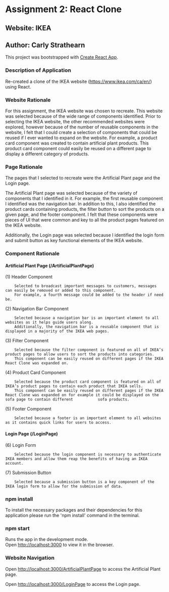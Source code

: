 # Assignment 2: React Clone
## Website: IKEA
## Author: Carly Strathearn 

This project was bootstrapped with [Create React App](https://github.com/facebook/create-react-app).

### Description of Application

Re-created a clone of the IKEA website (https://www.ikea.com/ca/en/) using React.

### Website Rationale

For this assignment, the IKEA website was chosen to recreate. This website was selected because of the wide range of components identified. Prior to selecting the IKEA website, the other recommended websites were explored, however because of the number of reusable components in the website, I felt that I could create a selection of components that could be reused if I ever wanted to expand on the website. For example, a product card component was created to contain artificial plant products. This product card component could easily be reused on a different page to display a different category of products.

### Page Rationale

The pages that I selected to recreate were the Artificial Plant page and the Login page. 

The Artificial Plant page was selected because of the variety of components that I identified in it. For example, the first reusable component I identified was the navigation bar. In addition to this, I also identified the product cards containing products, the filter button to sort the products on a given page, and the footer component. I felt that these components were pieces of UI that were common and key to all the product pages featured on the IKEA website. 

Additionally, the Login page was selected because I identified the login form and submit button as key functional elements of the IKEA website.

### Component Rationale

#### Artificial Plant Page (/ArtificialPlantPage)

  (1) Header Component  
        
        Selected to broadcast important messages to customers, messages can easily be removed or added to this component.
        For example, a fourth message could be added to the header if need be.
        
  (2) Navigation Bar Component
        
        Selected because a navigation bar is an important element to all websites as it helps guide users along.
        Additionally, the navigation bar is a reusable component that is displayed in a majority of the IKEA web pages.
        
  (3) Filter Component
        
        Selected because the filter component is featured on all of IKEA’s product pages to allow users to sort the products into categories.
        This component can be easily reused on different pages if the IKEA React Clone was expanded on.
        
  (4) Product Card Component
        
        Selected because the product card component is featured on all of IKEA’s product pages to contain each product that IKEA sells.
        This component can be easily reused on different pages if the IKEA React Clone was expanded on for example it could be displayed on the sofa page to contain different           sofa products.
        
  (5) Footer Component
        
        Selected because a footer is an important element to all websites as it contains quick links for users to access.
        
#### Login Page (/LoginPage)

  (6) Login Form
        
        Selected because the login component is necessary to authenticate IKEA members and allow them reap the benefits of having an IKEA account. 
        
  (7) Submission Button
        
        Selected because a submission button is a key component of the IKEA login form to allow for the submission of data.

### npm install

To install the necessary packages and their dependencies for this application please run the 'npm install' command in the terminal.

### npm start

Runs the app in the development mode.\
Open [http://localhost:3000](http://localhost:3000) to view it in the browser.

### Website Navigation

Open [http://localhost:3000/ArtificialPlantPage](http://localhost:3000/ArtificialPlantPage) to access the Artificial Plant page.

Open [http://localhost:3000/LoginPage](http://localhost:3000/LoginPage) to access the Login page.
